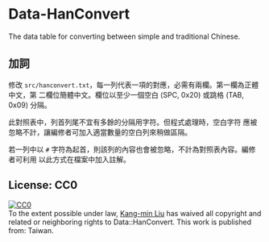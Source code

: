 Data-HanConvert
===============

The data table for converting between simple and traditional Chinese.

## 加詞

修改 `src/hanconvert.txt`，每一列代表一項的對應，必需有兩欄。第一欄為正體中文，第
二欄位簡體中文。欄位以至少一個空白 (SPC, 0x20) 或跳格 (TAB, 0x09) 分隔。

此對照表中，列首列尾不宜有多餘的分隔用字符。但程式處理時，空白字符
應被忽略不計，讓編修者可加入適當數量的空白列來稍做區隔。

若一列中以 `#` 字符為起首，則該列的內容也會被忽略，不計為對照表內容。編修者可利用
以此方式在檔案中加入註解。

## License: CC0

<p xmlns:dct="http://purl.org/dc/terms/" xmlns:vcard="http://www.w3.org/2001/vcard-rdf/3.0#">
  <a rel="license"
     href="http://creativecommons.org/publicdomain/zero/1.0/">
    <img src="http://i.creativecommons.org/p/zero/1.0/88x31.png" style="border-style: none;" alt="CC0" />
  </a>
  <br />
  To the extent possible under law,
  <a rel="dct:publisher"
     href="https://github.com/perltaiwan/Data-HanConvert">
    <span property="dct:title">Kang-min Liu</span></a>
  has waived all copyright and related or neighboring rights to
  <span property="dct:title">Data::HanConvert</span>.
This work is published from:
<span property="vcard:Country" datatype="dct:ISO3166"
      content="TW" about="https://github.com/perltaiwan/Data-HanConvert">
  Taiwan</span>.
</p>